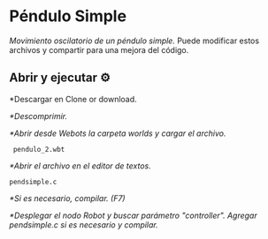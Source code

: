 # Péndulo Simple
_Movimiento oscilatorio de un péndulo simple._
Puede modificar estos archivos y compartir para una mejora del código.

## Abrir y ejecutar ⚙️
*Descargar en Clone or download.

_*Descomprimir._

_*Abrir desde Webots la carpeta worlds y cargar el archivo._
```
 pendulo_2.wbt
```

_*Abrir el archivo en el editor de textos._
```
pendsimple.c
```

_*Si es necesario, compilar. (F7)_

_*Desplegar el nodo Robot y buscar parámetro "controller". Agregar pendsimple.c si es necesario y compilar._

